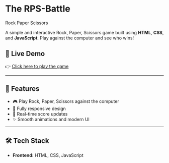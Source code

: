 # The RPS-Battle
Rock Paper Scissors

A simple and interactive Rock, Paper, Scissors game built using **HTML**, **CSS**, and **JavaScript**. Play against the computer and see who wins!

## 🔗 Live Demo

👉 [Click here to play the game](https://rps-battle.vercel.app/)  

---

## 🚀 Features

- 🎮 Play Rock, Paper, Scissors against the computer
- 📱 Fully responsive design
- 🔁 Real-time score updates
- ✨ Smooth animations and modern UI

---

## 🛠️ Tech Stack

- **Frontend:** HTML, CSS, JavaScript
